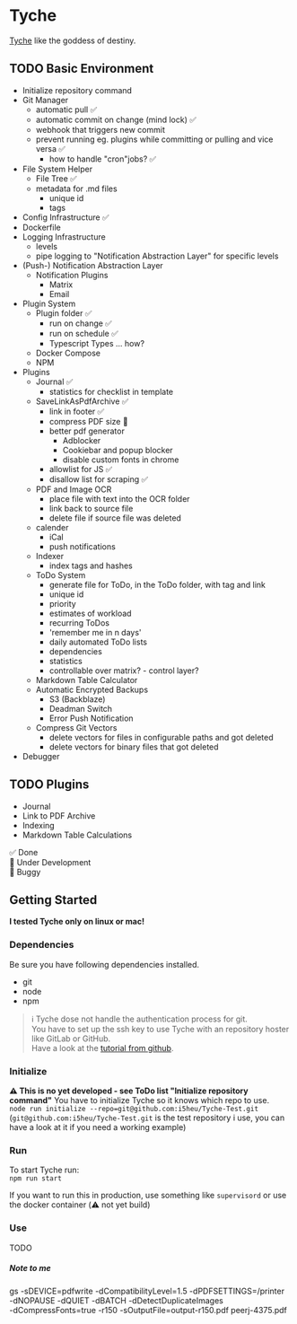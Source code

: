 # Tyche
[Tyche](https://en.wikipedia.org/wiki/Tyche) like the goddess of destiny.

## TODO Basic Environment
- Initialize repository command
- Git Manager
  - automatic pull ✅
  - automatic commit on change (mind lock) ✅
  - webhook that triggers new commit
  - prevent running eg. plugins while committing or pulling and vice versa ✅
    - how to handle "cron"jobs? ✅
- File System Helper
  - File Tree ✅ 
  - metadata for .md files 
    - unique id
    - tags
- Config Infrastructure ✅ 
- Dockerfile
- Logging Infrastructure
  - levels
  - pipe logging to "Notification Abstraction Layer" for specific levels
- (Push-) Notification Abstraction Layer
  - Notification Plugins
    - Matrix
    - Email
- Plugin System
  - Plugin folder ✅
    - run on change ✅
    - run on schedule ✅
    - Typescript Types ... how?
  - Docker Compose
  - NPM
- Plugins
  - Journal ✅
    - statistics for checklist in template 
  - SaveLinkAsPdfArchive ✅
    - link in footer ✅
    - compress PDF size 🚧
    - better pdf generator
      - Adblocker
      - Cookiebar and popup blocker
      - disable custom fonts in chrome
    - allowlist for JS ✅
    - disallow list for scraping ✅
  - PDF and Image OCR
    - place file with text into the OCR folder
    - link back to source file
    - delete file if source file was deleted
  - calender
    - iCal 
    - push notifications
  - Indexer
    - index tags and hashes
  - ToDo System
    - generate file for ToDo, in the ToDo folder, with tag and link 
    - unique id
    - priority
    - estimates of workload
    - recurring ToDos
    - 'remember me in n days'
    - daily automated ToDo lists
    - dependencies
    - statistics
    - controllable over matrix? - control layer?
  - Markdown Table Calculator
  - Automatic Encrypted Backups 
    - S3 (Backblaze)
    - Deadman Switch
    - Error Push Notification
  - Compress Git Vectors
    - delete vectors for files in configurable paths and got deleted
    - delete vectors for binary files that got deleted
- Debugger

## TODO Plugins
- Journal 
- Link to PDF Archive
- Indexing
- Markdown Table Calculations

✅ Done  
🚧 Under Development  
🐛 Buggy

##  Getting Started
**I tested Tyche only on linux or mac!**

### Dependencies
Be sure you have following dependencies installed.
- git
- node 
- npm

> ℹ️
> Tyche dose not handle the authentication process for git.  
> You have to set up the ssh key to use Tyche with an repository hoster like GitLab or GitHub.  
> Have a look at the [tutorial from github](https://docs.github.com/en/authentication/connecting-to-github-with-ssh/adding-a-new-ssh-key-to-your-github-account).

### Initialize

**⚠️ This is no yet developed - see ToDo list "Initialize repository command"**
You have to initialize Tyche so it knows which repo to use.  
`node run initialize --repo=git@github.com:i5heu/Tyche-Test.git`  
(`git@github.com:i5heu/Tyche-Test.git` is the test repository i use, you can have a look at it if you need a working example)

### Run

To start Tyche run:  
`npm run start`

If you want to run this in production, use something like `supervisord` or use the docker container (⚠️ not yet build)

### Use

TODO


##### Note to me


gs -sDEVICE=pdfwrite -dCompatibilityLevel=1.5 -dPDFSETTINGS=/printer \
    -dNOPAUSE -dQUIET -dBATCH -dDetectDuplicateImages \
    -dCompressFonts=true -r150 -sOutputFile=output-r150.pdf peerj-4375.pdf